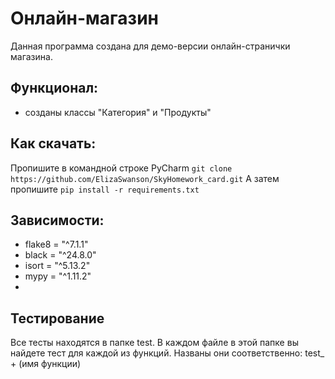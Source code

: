 # Онлайн-магазин

Данная программа создана для демо-версии онлайн-странички магазина.

## Функционал:
- созданы классы "Категория" и "Продукты"

## Как скачать:
Пропишите в командной строке PyCharm ```git clone https://github.com/ElizaSwanson/SkyHomework_card.git```
А затем пропишите ```pip install -r requirements.txt```

## Зависимости:
- flake8 = "^7.1.1"
- black = "^24.8.0"
- isort = "^5.13.2"
- mypy = "^1.11.2"
- 
## Тестирование
Все тесты находятся в папке test.
В каждом файле в этой папке вы найдете тест для каждой из функций.
Названы они соответственно: test_ + (имя функции)